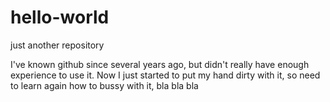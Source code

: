 # hello-world
just another repository

I've known github since several years ago, but didn't really have enough experience to use it. Now I just started to put my hand dirty with it, so need to learn again how to bussy with it, bla bla bla
